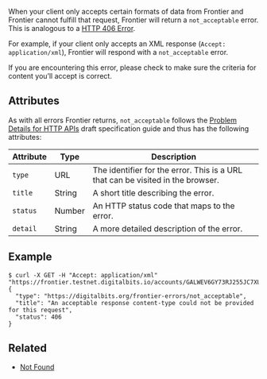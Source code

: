 When your client only accepts certain formats of data from Frontier and Frontier cannot fulfill that
request, Frontier will return a `not_acceptable` error. This is analogous to a
[HTTP 406 Error](https://developer.mozilla.org/en-US/docs/Web/HTTP/Response_codes).

For example, if your client only accepts an XML response (`Accept: application/xml`), Frontier will
respond with a `not_acceptable` error.

If you are encountering this error, please check to make sure the criteria for content you’ll
accept is correct.

## Attributes

As with all errors Frontier returns, `not_acceptable` follows the
[Problem Details for HTTP APIs](https://tools.ietf.org/html/draft-ietf-appsawg-http-problem-00)
draft specification guide and thus has the following attributes:

| Attribute   | Type   | Description                                                                     |
| ----------- | ------ | ------------------------------------------------------------------------------- |
| `type`      | URL    | The identifier for the error.  This is a URL that can be visited in the browser.|
| `title`     | String | A short title describing the error.                                             |
| `status`    | Number | An HTTP status code that maps to the error.                                     |
| `detail`    | String | A more detailed description of the error.                                       |

## Example

```shell
$ curl -X GET -H "Accept: application/xml" "https://frontier.testnet.digitalbits.io/accounts/GALWEV6GY73RJ255JC7XUOZ2L7WZ5JJDTKATB2MUK7F3S67DVT2A6R5G"
{
  "type": "https://digitalbits.org/frontier-errors/not_acceptable",
  "title": "An acceptable response content-type could not be provided for this request",
  "status": 406
}
```

## Related

- [Not Found](https://github.com/xdbfoundation/go/blob/master/services/frontier/internal/docs/reference/errors/not-found.md)
